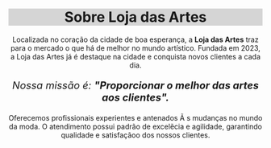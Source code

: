 <head>
      <meta charset="UTF-8">
      <title>Loja Das Artes</title>
      <link rel="stylisheet" href="style.css"> 
   
   <style>
       p {
            text-align: center
       }
    </style>
      
 </head>

 <body>
   <h1 style="text-align: center; background: #CCCCCCCC">Sobre Loja das Artes</h1>

   <p>Localizada no coração da cidade de boa esperança, a <strong>Loja das Artes</strong> traz para o mercado o que há de melhor no mundo artístico. Fundada em 2023, a Loja das Artes já é destaque na cidade e conquista novos clientes a cada dia.</p>

   <p style="font-size: 20px"><em>Nossa missão é: <strong>"Proporcionar o melhor das artes aos clientes".</strong></em></p>

<p>Oferecemos profissionais experientes e antenados Ã s mudanças no mundo da moda. O atendimento possui padrão de excelẽcia e agilidade, garantindo qualidade e satisfaçãoo dos nossos clientes.</p>
 </body>
  
</html>
